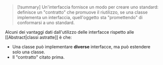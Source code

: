 >[!summary] 
>Un'interfaccia fornisce un modo per creare uno standard: definisce un "contratto" che promuove il riutilizzo, se una classe implementa un interfaccia, quell'oggetto sta "promettendo" di conformarsi a uno standard.

Alcuni dei vantaggi dati dall'utilizzo delle interfacce rispetto alle [[Abstract|classi astratte]] è che: 
- Una classe può implementare **diverse** interfacce, ma può estendere solo una classe.
- Il "contratto" citato prima.

